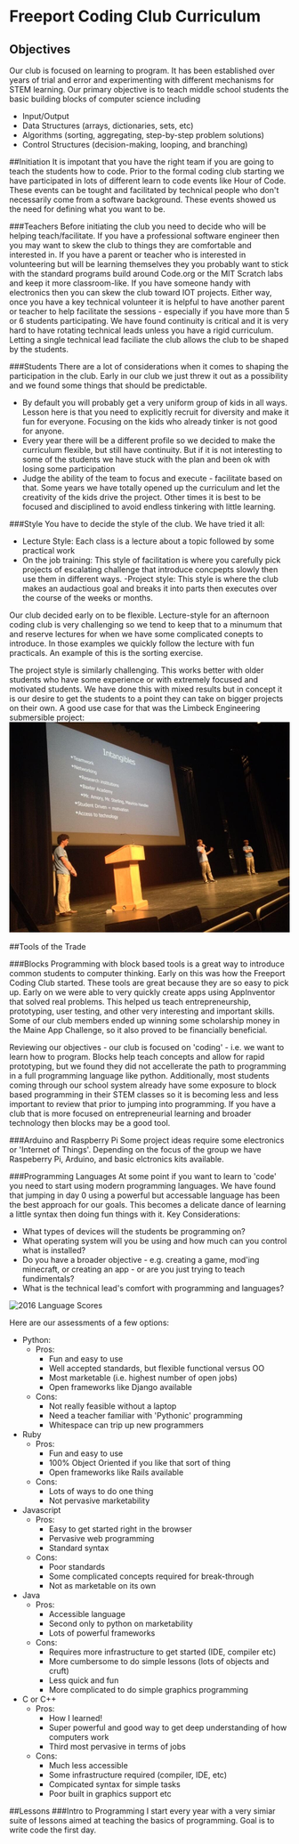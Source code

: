 # Freeport Coding Club Curriculum

## Objectives
Our club is focused on learning to program. It has been established over
years of trial and error and experimenting with different mechanisms for
STEM learning. Our primary objective is to teach middle school students
the basic building blocks of computer science including
- Input/Output
- Data Structures (arrays, dictionaries, sets, etc)
- Algorithms (sorting, aggregating, step-by-step problem solutions)
- Control Structures (decision-making, looping, and branching)

##Initiation
It is impotant that you have the right team if you are going to teach the
students how to code. Prior to the formal coding club starting we have
participated in lots of different learn to code events like Hour of Code.
These events can be tought and facilitated by technical people who don't
necessarily come from a software background. These events showed us
the need for defining what you want to be.

###Teachers
Before initiating the club you need to decide who will be helping
teach/facilitate. If you have a professional software engineer then
you may want to skew the club to things they are comfortable and interested in.
If you have a parent or teacher who is interested in volunteering but will be
learning themselves they you probably want to stick with the standard programs
build around Code.org or the MIT Scratch labs and keep it more classroom-like.
If you have someone handy with electronics then you can skew the club toward
IOT projects. Either way, once you have a key technical volunteer it is helpful
to have another parent or teacher to help facilitate the sessions - especially
if you have more than 5 or 6 students participating.  We have found continuity
is critical and it is very hard to have rotating technical leads unless
you have a rigid curriculum.  Letting a single technical lead faciliate
the club allows the club to be shaped by the students.

###Students
There are a lot of considerations when it comes to shaping the participation
in the club.  Early in our club we just threw it out as a possibility and we
found some things that should be predictable.
- By default you will probably get a very uniform group of kids in all ways.
Lesson here is that you need to explicitly recruit for diversity and make
it fun for everyone.  Focusing on the kids who already tinker is not good
for anyone.
- Every year there will be a different profile so we decided to make the
curriculum flexible, but still have continuity.  But if it is not interesting
to some of the students we have stuck with the plan and been ok with
losing some participation
- Judge the ability of the team to focus and execute - facilitate based on that.
Some years we have totally opened up the curriculum and let the creativity
of the kids drive the project. Other times it is best to be focused and
disciplined to avoid endless tinkering with little learning.

###Style
You have to decide the style of the club. We have tried it all:
- Lecture Style: Each class is a lecture about a topic followed by some
practical work
- On the job training: This style of facilitation is where you carefully
pick projects of escalating challenge that introduce concpepts slowly
then use them in different ways.
-Project style: This style is where the club makes an audactious goal and
breaks it into parts then executes over the course of the weeks or months.

Our club decided early on to be flexible.  Lecture-style for an afternoon
coding club is very challenging so we tend to keep that to a minumum that
and reserve lectures for when we have some complicated conepts to introduce.
In those examples we quickly follow the lecture with fun practicals.  An
example of this is the sorting exercise.

The project style is similarly challenging. This works better with older
students who have some experience or with extremely focused and motivated
students. We have done this with mixed results but in concept it is our
desire to get the students to a point they can take on bigger projects on
their own. A good use case for that was the Limbeck Engineering submersible
project: ![Limbeck Engineering](images/mentoring.jpg)


##Tools of the Trade

###Blocks
Programming with block based tools is a great way to introduce common
students to computer thinking. Early on this was how the Freeport
Coding Club started. These tools are great because they are so
easy to pick up. Early on we were able to very quickly create apps
using AppInventor that solved real problems. This helped us teach
entrepreneurship, prototyping, user testing, and other very
interesting and important skills. Some of our club members ended up
winning some scholarship money in the Maine App Challenge, so it also
proved to be financially beneficial.

Reviewing our objectives - our club is focused on 'coding' - i.e. we want
to learn how to program. Blocks help teach concepts and allow for rapid
prototyping, but we found they did not accellerate the path to
programming in a full programming language like python. Additionally,
most students coming through our school system already have some
exposure to block based programming in their STEM classes so it is becoming
less and less important to review that prior to jumping into programming.
If you have a club that is more focused on entrepreneurial learning
and broader technology then blocks may be a good tool.

###Arduino and Raspberry Pi
Some project ideas require some electronics or 'Internet of Things'.
Depending on the focus of the group we have Raspeberry Pi, Arduino,
and basic elctronics kits available.

###Programming Languages
At some point if you want to learn to 'code' you need to start using modern
programming languages.  We have found that jumping in day 0 using a powerful
but accessable language has been the best approach for our goals. This
becomes a delicate dance of learning a little syntax then doing fun things
with it.
Key Considerations:
*   What types of devices will the students be programming on?
*   What operating system will you be using and how much can you control
what is installed?
*   Do you have a broader objective - e.g. creating a game, mod'ing minecraft,
or creating an app - or are you just trying to teach fundimentals?
*   What is the technical lead's comfort with programming and languages?

![2016 Language Scores](https://static1.squarespace.com/static/51361f2fe4b0f24e710af7ae/t/56b1187d4c2f85efc5598bb1/1454446752995/?format=1500w)

Here are our assessments of a few options:
*   Python:
    *   Pros:
        - Fun and easy to use
        - Well accepted standards, but flexible functional versus OO
        - Most marketable (i.e. highest number of open jobs)
        - Open frameworks like Django available
    *   Cons:
        - Not really feasible without a laptop
        - Need a teacher familiar with 'Pythonic' programming
        - Whitespace can trip up new programmers
*   Ruby
    *   Pros:
        - Fun and easy to use
        - 100% Object Oriented if you like that sort of thing
        - Open frameworks like Rails available
    *   Cons:
        - Lots of ways to do one thing
        - Not pervasive marketability
*   Javascript
    *   Pros:
        - Easy to get started right in the browser
        - Pervasive web programming
        - Standard syntax
    *   Cons:
        - Poor standards
        - Some complicated concepts required for break-through
        - Not as marketable on its own
*   Java
    *   Pros:
        - Accessible language
        - Second only to python on marketability
        - Lots of powerful frameworks
    *   Cons:
        - Requires more infrastructure to get started (IDE, compiler etc)
        - More cumbersome to do simple lessons (lots of objects and cruft)
        - Less quick and fun
        - More complicated to do simple graphics programming
*   C or C++
    *   Pros:
        - How I learned!
        - Super powerful and good way to get deep understanding of how computers work
        - Third most pervasive in terms of jobs
    *   Cons:
        - Much less accessible
        - Some infrastructure required (compiler, IDE, etc)
        - Compicated syntax for simple tasks
        - Poor built in graphics support etc

##Lessons
###Intro to Programming
I start every year with a very simiar suite of lessons aimed at teaching the
basics of programming.  Goal is to write code the first day.
